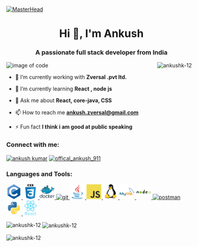 
[![MasterHead](https://miro.medium.com/max/1360/0*7Q3yvSIv_t0ioJ-Z.gif)](https://github.com/Ankushk-12)

<h1 align="center">Hi 👋, I'm Ankush</h1>
<h3 align="center">A passionate full stack developer from India</h3>
<img src="https://cdn.dribbble.com/users/1162077/screenshots/3848914/programmer.gif"  align="left" alt="image of code" width="400">


<p align="left"> <img src="https://komarev.com/ghpvc/?username=ankushk-12&label=Profile%20views&color=0e75b6&style=flat" alt="ankushk-12" /> </p>

- 🔭 I’m currently working with **Zversal .pvt ltd.**

- 🌱 I’m currently learning **React , node js**

- 💬 Ask me about **React, core-java, CSS**

- 📫 How to reach me **ankush.zversal@gmail.com**

- ⚡ Fun fact **I think i am good at public speaking**

<h3 align="left">Connect with me:</h3>
<p align="left">
<a href="https://linkedin.com/in/ankush kumar" target="blank"><img align="center" src="https://raw.githubusercontent.com/rahuldkjain/github-profile-readme-generator/master/src/images/icons/Social/linked-in-alt.svg" alt="ankush kumar" height="30" width="40" /></a>
<a href="https://instagram.com/offical_ankush_911" target="blank"><img align="center" src="https://raw.githubusercontent.com/rahuldkjain/github-profile-readme-generator/master/src/images/icons/Social/instagram.svg" alt="offical_ankush_911" height="30" width="40" /></a>
</p>

<h3 align="left">Languages and Tools:</h3>
<p align="left"> <a href="https://www.cprogramming.com/" target="_blank" rel="noreferrer"> <img src="https://raw.githubusercontent.com/devicons/devicon/master/icons/c/c-original.svg" alt="c" width="40" height="40"/> </a> <a href="https://www.w3schools.com/css/" target="_blank" rel="noreferrer"> <img src="https://raw.githubusercontent.com/devicons/devicon/master/icons/css3/css3-original-wordmark.svg" alt="css3" width="40" height="40"/> </a> <a href="https://www.docker.com/" target="_blank" rel="noreferrer"> <img src="https://raw.githubusercontent.com/devicons/devicon/master/icons/docker/docker-original-wordmark.svg" alt="docker" width="40" height="40"/> </a> <a href="https://git-scm.com/" target="_blank" rel="noreferrer"> <img src="https://www.vectorlogo.zone/logos/git-scm/git-scm-icon.svg" alt="git" width="40" height="40"/> </a> <a href="https://www.java.com" target="_blank" rel="noreferrer"> <img src="https://raw.githubusercontent.com/devicons/devicon/master/icons/java/java-original.svg" alt="java" width="40" height="40"/> </a> <a href="https://developer.mozilla.org/en-US/docs/Web/JavaScript" target="_blank" rel="noreferrer"> <img src="https://raw.githubusercontent.com/devicons/devicon/master/icons/javascript/javascript-original.svg" alt="javascript" width="40" height="40"/> </a> <a href="https://www.linux.org/" target="_blank" rel="noreferrer"> <img src="https://raw.githubusercontent.com/devicons/devicon/master/icons/linux/linux-original.svg" alt="linux" width="40" height="40"/> </a> <a href="https://www.mysql.com/" target="_blank" rel="noreferrer"> <img src="https://raw.githubusercontent.com/devicons/devicon/master/icons/mysql/mysql-original-wordmark.svg" alt="mysql" width="40" height="40"/> </a> <a href="https://nodejs.org" target="_blank" rel="noreferrer"> <img src="https://raw.githubusercontent.com/devicons/devicon/master/icons/nodejs/nodejs-original-wordmark.svg" alt="nodejs" width="40" height="40"/> </a> <a href="https://postman.com" target="_blank" rel="noreferrer"> <img src="https://www.vectorlogo.zone/logos/getpostman/getpostman-icon.svg" alt="postman" width="40" height="40"/> </a> <a href="https://www.python.org" target="_blank" rel="noreferrer"> <img src="https://raw.githubusercontent.com/devicons/devicon/master/icons/python/python-original.svg" alt="python" width="40" height="40"/> </a> <a href="https://reactjs.org/" target="_blank" rel="noreferrer"> <img src="https://raw.githubusercontent.com/devicons/devicon/master/icons/react/react-original-wordmark.svg" alt="react" width="40" height="40"/> </a> </p>

<p><img align="left" src="https://github-readme-stats.vercel.app/api/top-langs?username=ankushk-12&show_icons=true&locale=en&layout=compact" alt="ankushk-12" /></p>

<p>&nbsp;<img align="center" src="https://github-readme-stats.vercel.app/api?username=ankushk-12&show_icons=true&locale=en" alt="ankushk-12" /></p>

<p><img align="center" src="https://github-readme-streak-stats.herokuapp.com/?user=ankushk-12&" alt="ankushk-12" /></p>
